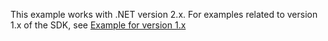 This example works with .NET version 2.x. For examples related to version 1.x of the SDK, see [Example for version 1.x](../../../1.x/auth/wsse/)
